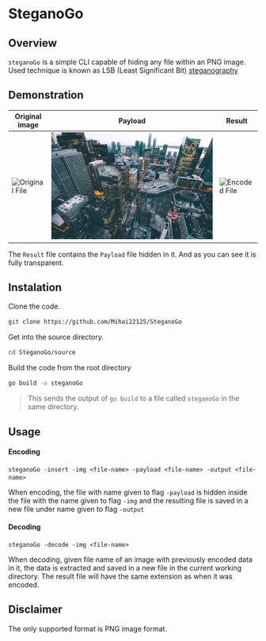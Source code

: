 # SteganoGo


## Overview
`steganoGo` is a simple CLI capable of hiding any file within an PNG image.
Used technique is known as LSB (Least Significant Bit) [steganography](https://en.wikipedia.org/wiki/steganography) 

## Demonstration

| Original image                         | Payload                             | Result                                               |
| ---------------------------------------| ------------------------------------|------------------------------------------------------|
| ![Original File](examples/grass2.png)  | ![Payload file](examples/city.jpg)  | ![Encoded File](examples/modified_image.png)         |


The `Result` file contains the `Payload` file hidden in it. And as you can see it is fully transparent.

## Instalation

Clone the code.

```bash
git clone https://github.com/Mihai22125/SteganoGo
```


Get into the source directory.

```bash
cd SteganoGo/source
```

Build the code from the root directory

```bash
go build -o steganoGo
```

> This sends the output of `go build` to a file called `steganoGo` in the same directory.

## Usage

#### Encoding
```
steganoGo -insert -img <file-name> -payload <file-name> -output <file-name>
```
When encoding, the file with name given to flag `-payload` is hidden inside the file with the name given to flag `-img` and the resulting file is saved in a new file under name given to flag `-output`

#### Decoding
```
steganoGo -decode -img <file-name> 
```
When decoding, given file name of an image with previously encoded data in it, the data is extracted and saved in a new file in the current working directory.
The result file will have the same extension as when it was encoded.

## Disclaimer

The only supported format is PNG image format.



